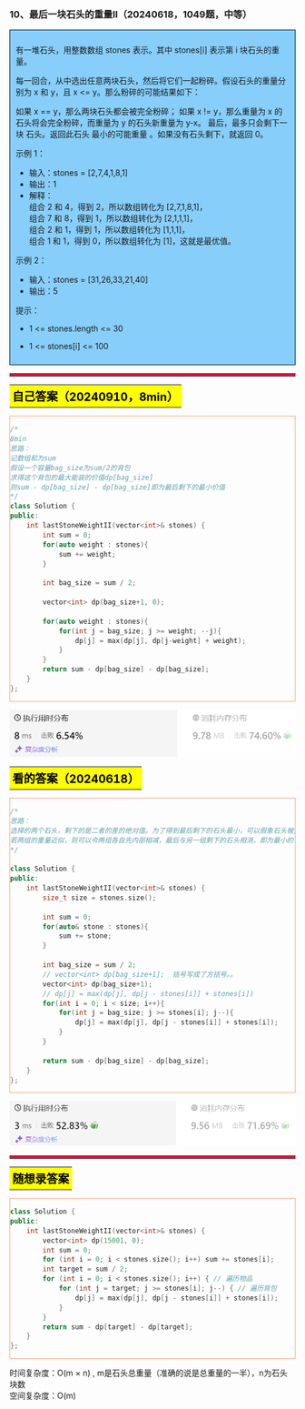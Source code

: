 ### 10、最后一块石头的重量II（20240618，1049题，中等）
<div style="border: 1px solid black; padding: 10px; background-color: LightSkyBlue;">

有一堆石头，用整数数组 stones 表示。其中 stones[i] 表示第 i 块石头的重量。

每一回合，从中选出任意两块石头，然后将它们一起粉碎。假设石头的重量分别为 x 和 y，且 x <= y。那么粉碎的可能结果如下：

如果 x == y，那么两块石头都会被完全粉碎；
如果 x != y，那么重量为 x 的石头将会完全粉碎，而重量为 y 的石头新重量为 y-x。
最后，最多只会剩下一块 石头。返回此石头 最小的可能重量 。如果没有石头剩下，就返回 0。

 

示例 1：

- 输入：stones = [2,7,4,1,8,1]
- 输出：1
- 解释：  
组合 2 和 4，得到 2，所以数组转化为 [2,7,1,8,1]，  
组合 7 和 8，得到 1，所以数组转化为 [2,1,1,1]，  
组合 2 和 1，得到 1，所以数组转化为 [1,1,1]，  
组合 1 和 1，得到 0，所以数组转化为 [1]，这就是最优值。  

示例 2：

- 输入：stones = [31,26,33,21,40]
- 输出：5
 

提示：

- 1 <= stones.length <= 30
- 1 <= stones[i] <= 100

  </p>
</div>

<hr style="border-top: 5px solid #DC143C;">
<table>
  <tr>
    <td bgcolor="Yellow" style="padding: 5px; border: 0px solid black;">
      <span style="font-weight: bold; font-size: 20px;color: black;">
      自己答案（20240910，8min）
      </span>
    </td>
  </tr>
</table>
<div style="padding: 0px; border: 1.5px solid LightSalmon; margin-bottom: 10px;">

```C++ {.line-numbers}
/*
8min
思路：
记数组和为sum
假设一个容量bag_size为sum/2的背包
求得这个背包的最大能装的价值dp[bag_size]
则sum - dp[bag_size] - dp[bag_size]即为最后剩下的最小价值
*/
class Solution {
public:
    int lastStoneWeightII(vector<int>& stones) {
        int sum = 0;
        for(auto weight : stones){
            sum += weight;
        }

        int bag_size = sum / 2;

        vector<int> dp(bag_size+1, 0);

        for(auto weight : stones){
            for(int j = bag_size; j >= weight; --j){
                dp[j] = max(dp[j], dp[j-weight] + weight);
            }
        }
        return sum - dp[bag_size] - dp[bag_size];
    }
};
```

</div>

![alt text](image/530018e53c7aaeafe153b5393d41c73.png)

<table>
  <tr>
    <td bgcolor="Yellow" style="padding: 5px; border: 0px solid black;">
      <span style="font-weight: bold; font-size: 20px;color: black;">
      看的答案（20240618）
      </span>
    </td>
  </tr>
</table>

<div style="padding: 0px; border: 1.5px solid LightSalmon; margin-bottom: 10px">

```C++ {.line-numbers}
/*
思路：
选择的两个石头，剩下的是二者的差的绝对值。为了得到最后剩下的石头最小，可以假象石头被分成两组
若两组的重量近似，则可以令两组各自先内部相减，最后与另一组剩下的石头相消，即为最小的可能的石头的重量。
*/

class Solution {
public:
    int lastStoneWeightII(vector<int>& stones) {
        size_t size = stones.size();

        int sum = 0;
        for(auto& stone : stones){
            sum += stone;
        }

        int bag_size = sum / 2;
        // vector<int> dp[bag_size+1];  括号写成了方括号。。
        vector<int> dp(bag_size+1);
        // dp[j] = max(dp[j], dp[j - stones[i]] + stones[i])
        for(int i = 0; i < size; i++){
            for(int j = bag_size; j >= stones[i]; j--){
                dp[j] = max(dp[j], dp[j - stones[i]] + stones[i]);
            }
        }

        return sum - dp[bag_size] - dp[bag_size];
    }
};
```

</div>

![alt text](image/image-72.png)

<hr style="border-top: 5px solid #DC143C;">

<table>
  <tr>
    <td bgcolor="Yellow" style="padding: 5px; border: 0px solid black;">
      <span style="font-weight: bold; font-size: 20px;color: black;">
      随想录答案
      </span>
    </td>
  </tr>
</table>

<div style="padding: 0px; border: 1.5px solid LightSalmon; margin-bottom: 10px">

```C++ {.line-numbers}
class Solution {
public:
    int lastStoneWeightII(vector<int>& stones) {
        vector<int> dp(15001, 0);
        int sum = 0;
        for (int i = 0; i < stones.size(); i++) sum += stones[i];
        int target = sum / 2;
        for (int i = 0; i < stones.size(); i++) { // 遍历物品
            for (int j = target; j >= stones[i]; j--) { // 遍历背包
                dp[j] = max(dp[j], dp[j - stones[i]] + stones[i]);
            }
        }
        return sum - dp[target] - dp[target];
    }
};
``` 
</div>

时间复杂度：O(m × n) , m是石头总重量（准确的说是总重量的一半），n为石头块数  
空间复杂度：O(m)


